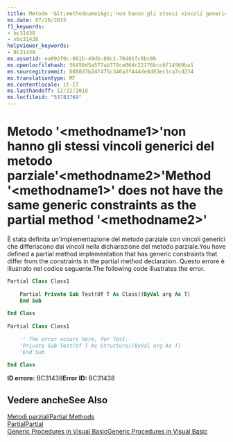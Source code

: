 ```yaml
---
title: Metodo '&lt;methodname1&gt;'non hanno gli stessi vincoli generici del metodo parziale'&lt;methodname2&gt;'
ms.date: 07/20/2015
f1_keywords:
- bc31438
- vbc31438
helpviewer_keywords:
- BC31438
ms.assetid: ea092f0c-661b-49db-80c1-76401fc8bc0b
ms.openlocfilehash: 56450d5a577ab770ce06dc22176bcc6f14569ba1
ms.sourcegitcommit: 0888d7b24f475c346a3f444de8d83ec1ca7cd234
ms.translationtype: MT
ms.contentlocale: it-IT
ms.lasthandoff: 12/22/2018
ms.locfileid: "53783769"
---
```

# <a name="method-ltmethodname1gt-does-not-have-the-same-generic-constraints-as-the-partial-method-ltmethodname2gt"></a><span data-ttu-id="28852-102">Metodo '&lt;methodname1&gt;'non hanno gli stessi vincoli generici del metodo parziale'&lt;methodname2&gt;'</span><span class="sxs-lookup"><span data-stu-id="28852-102">Method '&lt;methodname1&gt;' does not have the same generic constraints as the partial method '&lt;methodname2&gt;'</span></span>
<span data-ttu-id="28852-103">È stata definita un'implementazione del metodo parziale con vincoli generici che differiscono dai vincoli nella dichiarazione del metodo parziale.</span><span class="sxs-lookup"><span data-stu-id="28852-103">You have defined a partial method implementation that has generic constraints that differ from the constraints in the partial method declaration.</span></span> <span data-ttu-id="28852-104">Questo errore è illustrato nel codice seguente.</span><span class="sxs-lookup"><span data-stu-id="28852-104">The following code illustrates the error.</span></span>  
  
```vb  
Partial Class Class1  
  
    Partial Private Sub Test(Of T As Class)(ByVal arg As T)  
    End Sub  
  
End Class  
  
Partial Class Class1  
  
    '' The error occurs here, for Test.  
    'Private Sub Test(Of T As Structure)(ByVal arg As T)  
    'End Sub  
  
End Class  
```  
  
 <span data-ttu-id="28852-105">**ID errore:** BC31438</span><span class="sxs-lookup"><span data-stu-id="28852-105">**Error ID:** BC31438</span></span>  
  
## <a name="see-also"></a><span data-ttu-id="28852-106">Vedere anche</span><span class="sxs-lookup"><span data-stu-id="28852-106">See Also</span></span>  
 [<span data-ttu-id="28852-107">Metodi parziali</span><span class="sxs-lookup"><span data-stu-id="28852-107">Partial Methods</span></span>](../../visual-basic/programming-guide/language-features/procedures/partial-methods.md)  
 [<span data-ttu-id="28852-108">Partial</span><span class="sxs-lookup"><span data-stu-id="28852-108">Partial</span></span>](../../visual-basic/language-reference/modifiers/partial.md)  
 [<span data-ttu-id="28852-109">Generic Procedures in Visual Basic</span><span class="sxs-lookup"><span data-stu-id="28852-109">Generic Procedures in Visual Basic</span></span>](../../visual-basic/programming-guide/language-features/data-types/generic-procedures.md)
